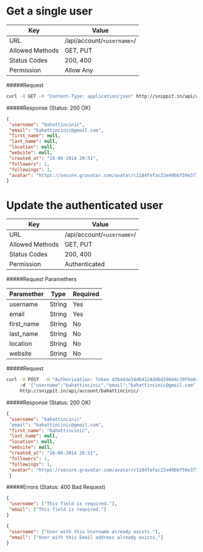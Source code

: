 Get a single user
=======================

| Key             | Value                      |
| ----------------|----------------------------|
| URL             | /api/account/`<username>`/ |
| Allowed Methods | GET, PUT                   |
| Status Codes    | 200, 400                   |
| Permission      | Allow Any                  |


#####Request

```bash
curl -X GET -H "Content-Type: application/json" http://snippit.in/api/account/bahattincinic/
```

#####Response (Status: 200 OK)

```json
{
 "username": "bahattincinic",
 "email": "bahattincinic@gmail.com",
 "first_name": null,
 "last_name": null,
 "location": null,
 "website": null,
 "created_at": "16-06-2014 20:51",
 "followers": 1,
 "followings": 1,
 "avatar": "https://secure.gravatar.com/avatar/c1184fefac22e49bbf59e3775ef6e9dd?s=130&d="
}
```

Update the authenticated user
============================

| Key             | Value                      |
| ----------------|----------------------------|
| URL             | /api/account/`<username>`/ |
| Allowed Methods | GET, PUT                   |
| Status Codes    | 200, 400                   |
| Permission      | Authenticated              |


#####Request Paramethers

| Paramether    | Type     | Required            |
| ------------- | ---------|---------------------|
| username      | String   | Yes                 |
| email         | String   | Yes                 |
| first_name    | String   | No                  |
| last_name     | String   | No                  |
| location      | String   | No                  |
| website       | String   | No                  |

#####Request

```bash
curl -X POST  -H "Authorization: Token d2b443e34d64124dd6d20044c39f6a6c82fd0ee2"
     -d '{"username":"bahattincinic","email":"bahattincinic@gmail.com", "first_name": "bahattincinic"}'
     http://snippit.in/api/account/bahattincinic/
```

#####Response (Status: 200 OK)

```json
{
 "username": "bahattincinic"
 "email": "bahattincinic@gmail.com",
 "first_name": "bahattincinic",
 "last_name": null,
 "location": null,
 "website": null,
 "created_at": "16-06-2014 20:51",
 "followers": 1,
 "followings": 1,
 "avatar": "https://secure.gravatar.com/avatar/c1184fefac22e49bbf59e3775ef6e9dd?s=130&d="
 }
```

#####Errors (Status: 400 Bad Request)

```json
{
 "username": ["This field is required."],
 "email": ["This field is required."]
}
```

```json
{
 "username": ["User with this Username already exists."],
 "email": ["User with this Email address already exists."]
}
```
